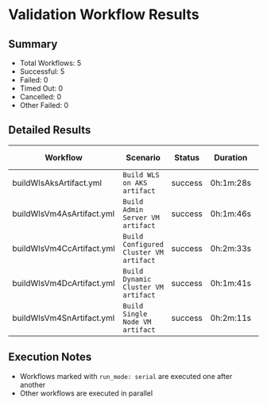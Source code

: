 # Validation Workflow Results

## Summary
- Total Workflows: 5
- Successful: 5
- Failed: 0
- Timed Out: 0
- Cancelled: 0
- Other Failed: 0

## Detailed Results

| Workflow | Scenario | Status | Duration | Run URL |
|----------|----------|---------|-----------|----------|
| buildWlsAksArtifact.yml | `Build WLS on AKS artifact` | success | 0h:1m:28s | [View Run](https://github.com/azure-javaee/weblogic-azure/actions/runs/17720880865) |
| buildWlsVm4AsArtifact.yml | `Build Admin Server VM artifact` | success | 0h:1m:46s | [View Run](https://github.com/azure-javaee/weblogic-azure/actions/runs/17720883085) |
| buildWlsVm4CcArtifact.yml | `Build Configured Cluster VM artifact` | success | 0h:2m:33s | [View Run](https://github.com/azure-javaee/weblogic-azure/actions/runs/17720885737) |
| buildWlsVm4DcArtifact.yml | `Build Dynamic Cluster VM artifact` | success | 0h:1m:41s | [View Run](https://github.com/azure-javaee/weblogic-azure/actions/runs/17720886770) |
| buildWlsVm4SnArtifact.yml | `Build Single Node VM artifact` | success | 0h:2m:11s | [View Run](https://github.com/azure-javaee/weblogic-azure/actions/runs/17720887891) |


## Execution Notes
- Workflows marked with `run_mode: serial` are executed one after another
- Other workflows are executed in parallel
